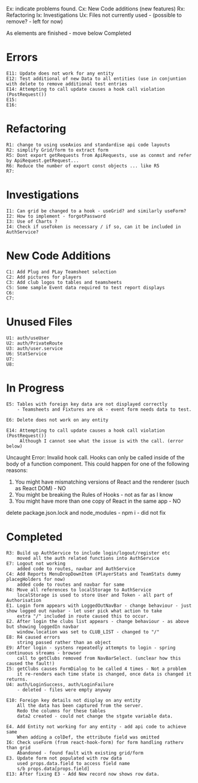 Ex: indicate problems found.
Cx: New Code additions (new features)
Rx: Refactoring
Ix: Investigations
Ux: Files not currently used - (possible to remove? - left for now)

As elements are finished - move below Completed

# Errors
    E11: Update does not work for any entity
    E12: Test additional of new Data to all entities (use in conjuntion with delete to remove additional test entries
    E14: Attempting to call update causes a hook call violation (PostRequest())
    E15: 
    E16: 

    
# Refactoring
    R1: change to using useAxios and standardise api code layouts
    R2: simplify Grid/form to extract form
    R5: Dont export getRequests from ApiRequests, use as conmst and refer by ApiRequest.getRequest...  
    R6: Reduce the number of export const objects ... like R5
    R7: 

# Investigations
    I1: Can grid be changed to a hook - useGrid? and similarly useForm?
    I2: How to implement - forgotPassword
    I3: Use of Charts ?
    I4: Check if useToken is necessary / if so, can it be included in AuthService?

# New Code Additions
    C1: Add Plug and PLay Teamsheet selection
    C2: Add pictures for players
    C3: Add club logos to tables and teamsheets
    C5: Some sample Event data required to test report displays 
    C6: 
    C7:

# Unused Files
    U1: auth/useUser
    U2: auth/PrivateRoute
    U3: auth/user.service
    U6: StatService
    U7: 
    U8: 

# In Progress
    E5: Tables with foreign key data are not displayed correctly 
        - Teamsheets and Fixtures are ok - event form needs data to test.
     
    E6: Delete does not work on any entity

    E14: Attempting to call update causes a hook call violation (PostRequest())
         Although I cannot see what the issue is with the call. (error below)
Uncaught Error: Invalid hook call. Hooks can only be called inside of the body of a function component. This could happen for one of the following reasons:
1. You might have mismatching versions of React and the renderer (such as React DOM) - NO
2. You might be breaking the Rules of Hooks - not as far as I know
3. You might have more than one copy of React in the same app - NO
   
delete package.json.lock and node_modules - npm i - did not fix


# Completed

    R3: Build up AuthService to include login/logout/register etc
        moved all the auth related functions into AuthService
    E7: Logout not working
        added code to routes, navbar and AuthService 
    C4: Add Reports MenuDropDownItem (PlayerStats and TeamStats dummy placegHolders for now)
        added code to routes and navbar for same
    R4: Move all references to localStorage to AuthService
        localStorage is used to store User and Token - all part of Authorisation
    E1. Login form appears with LoggedOutNavBar - change behaviour - just show logged out navbar - let user pick what action to take
        extra "/" included in route caused this to occur.
    E2. After login the clubs list appears - change behaviour - as above but showing loggedIn navbar
        window.location was set to CLUB_LIST - changed to "/"
    E8: R4 caused errors
        string passed rather than an object
    E9: After login - systens repeatedly attempts to login - spring continuous streams - browser 
        call to getClubs removed from NavBarSelect. (unclear how this caused the fault!)
    I5: getClubs causes FormDialog to be called 4 times - Not a problem
        it re-renders each time state is changed, once data is changed it returns.
    U4: auth/LoginSuccess, auth/LoginFailure 
        - deleted - files were empty anyway

    E10: Foreign key details not display on any entity
        All the data has been captured from the server.
        Redo the columns for these tables
        data2 created - could not change the stgate variable data.

    E4. Add Entity not working for any entity - add api code to achieve same
        When adding a colDef, the ettribute field was omitted
    I6: Check useForm (from react-hook-form) for form handling ratherv than grid
        Abandoned - found fault with existing grid/form
    E3. Update form not populated with row data
        used props.data.field to access field name  
        s/b props.data[props.field]
    E13: After fixing E3 - Add New record now shows row data.

